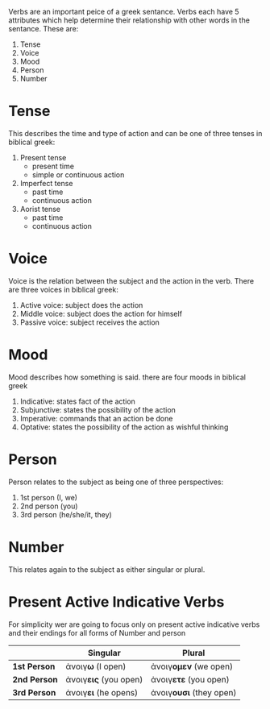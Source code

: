 Verbs are an important peice of a greek sentance. Verbs each have 5 attributes which help determine their relationship with other words in the sentance. These are:
1. Tense
2. Voice 
3. Mood
4. Person
5. Number


# Tense
This describes the time and type of action and can be one of three tenses in biblical greek:

1. Present tense
    - present time
    - simple or continuous action
2. Imperfect tense
    - past time
    - continuous action
3. Aorist tense
    - past time
    - continuous action

# Voice
Voice is the relation between the subject and the action in the verb. There are three voices in biblical greek:

1. Active voice: subject does the action
2. Middle voice: subject does the action for himself
3. Passive voice: subject receives the action

# Mood

Mood describes how something is said. there are four moods in biblical greek

1. Indicative: states fact of the action
2. Subjunctive: states the possibility of the action
3. Imperative: commands that an action be done
4. Optative: states the possibility of the action as wishful thinking

# Person

Person relates to the subject as being one of three perspectives:

1. 1st person (I, we)
2. 2nd person (you)
3. 3rd person (he/she/it, they)

# Number

This relates again to the subject as either singular or plural. 

# Present Active Indicative Verbs

For simplicity wer are going to focus only on present active indicative verbs and their endings for all forms of Number and person

|                 | Singular                | Plural                   |
| --------------- | ----------------------- | ------------------------ |
| **1st Person**  | ἀνοιγ**ω** (I open)     | ἀνοιγ**ομεν** (we open)  |
| **2nd Person**  | ἀνοιγ**εις** (you open) | ἀνοιγ**ετε** (you open)  |
| **3rd Person**  | ἀνοιγ**ει** (he opens)  | ἀνοιγ**ουσι** (they open)|